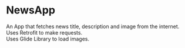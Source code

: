 # NewsApp
An App that fetches news title, description and image from the internet.</br>
Uses Retrofit to make requests.</br>
Uses Glide Library to load images.

